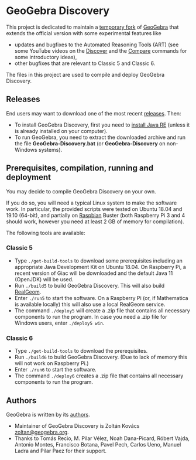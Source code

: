 # GeoGebra Discovery

This project is dedicated to maintain a [temporary fork](https://github.com/kovzol/geogebra)
of [GeoGebra](https://github.com/geogebra/geogebra) that extends the official version with
some experimental features like

* updates and bugfixes to the Automated Reasoning Tools (ART) (see some YouTube videos
on the [Discover](https://www.youtube.com/playlist?list=PLQ71P_dimzuUGfzDk9jtC5Uy2I3dOn7QQ)
and the [Compare](https://www.youtube.com/playlist?list=PLQ71P_dimzuUNNOSoZkIhaqU3yCa1Y3Ob) commands
for some introductory ideas),
* other bugfixes that are relevant to Classic 5 and Classic 6.

The files in this project are used to compile and deploy GeoGebra Discovery.

## Releases

End users may want to download one of the most recent [releases](https://github.com/kovzol/geogebra/releases). Then:

* To install GeoGebra Discovery, first you need to [install Java RE](https://www.java.com/en/download/)
(unless it is already installed on your computer).
* To run GeoGebra, you need to extract the downloaded archive and run the file **GeoGebra-Discovery.bat**
(or **GeoGebra-Discovery** on non-Windows systems).

## Prerequisites, compilation, running and deployment

You may decide to compile GeoGebra Discovery on your own.

If you do so, you will need a typical Linux system to make the software work.
In particular, the provided scripts were tested on Ubuntu 18.04 and 19.10 (64-bit), and
partially on [Raspbian](http://downloads.raspberrypi.org/raspbian/) Buster (both Raspberry Pi 3 and 4 should work,
however you need at least 2 GB of memory for compilation).

The following tools are available:

### Classic 5

* Type `./get-build-tools` to download some prerequisites including an appropriate
Java Development Kit on Ubuntu 18.04. On Raspberry Pi, a recent version of Giac
will be downloaded and the default Java 11 (OpenJDK) will be used.
* Run `./build5` to build GeoGebra Discovery. This will also build
[RealGeom](https://github.com/kovzol/realgeom).
* Enter `./run5` to start the software. On a Raspberry Pi (or, if Mathematica is available locally) this will also use a local
RealGeom service.
* The command `./deploy5` will create a .zip file that contains all necessary components
to run the program. In case you need a .zip file for Windows users, enter `./deploy5 win`.

### Classic 6

* Type `./get-build-tools` to download the prerequisites.
* Run `./build6` to build GeoGebra Discovery. (Due to lack of memory this will not work
on Raspberry Pi.)
* Enter `./run6` to start the software.
* The command `./deploy6` creates a .zip file that contains all necessary components
to run the program.

## Authors

GeoGebra is written by its [authors](https://www.geogebra.org/team).

* Maintainer of GeoGebra Discovery is Zoltán Kovács <zoltan@geogebra.org>.
* Thanks to Tomás Recio, M. Pilar Vélez, Noah Dana-Picard, Róbert Vajda, Antonio Montes, Francisco Botana, Pavel Pech,
Carlos Ueno, Manuel Ladra and Pilar Paez for their support.
